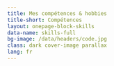 ```yaml
---
title: Mes compétences & hobbies
title-short: Compétences
layout: onepage-block-skills
data-name: skills-full
bg-image: /data/headers/code.jpg
class: dark cover-image parallax
lang: fr
---
```


